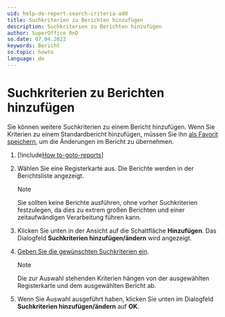 ```yaml
---
uid: help-de-report-search-criteria-add
title: Suchkriterien zu Berichten hinzufügen
description: Suchkriterien zu Berichten hinzufügen
author: SuperOffice RnD
so.date: 07.04.2022
keywords: Bericht
so.topic: howto
language: de
---
```


# Suchkriterien zu Berichten hinzufügen

Sie können weitere Suchkriterien zu einem Bericht hinzufügen. Wenn Sie Kriterien zu einem Standardbericht hinzufügen, müssen Sie ihn [als Favorit speichern][1], um die Änderungen im Bericht zu übernehmen.

1. [!include[How to-goto-reports](../includes/goto-reports.md)]
1. Wählen Sie eine Registerkarte aus. Die Berichte werden in der Berichtsliste angezeigt.

    > [!NOTE]
    > Sie sollten keine Berichte ausführen, ohne vorher Suchkriterien festzulegen, da dies zu extrem großen Berichten und einer zeitaufwändigen Verarbeitung führen kann.

1. Klicken Sie unten in der Ansicht auf die Schaltfläche **Hinzufügen**. Das Dialogfeld **Suchkriterien hinzufügen/ändern** wird angezeigt.
1. [Geben Sie die gewünschten Suchkriterien ein][2].

    > [!NOTE]
    > Die zur Auswahl stehenden Kriterien hängen von der ausgewählten Registerkarte und dem ausgewählten Bericht ab.

1. Wenn Sie Auswahl ausgeführt haben, klicken Sie unten im Dialogfeld **Suchkriterien hinzufügen/ändern** auf **OK**.

<!-- Referenced links -->
[1]: ../labels/add-format.md
[2]: ../../../search-options/learn/search-criteria.md

<!-- Referenced images -->
